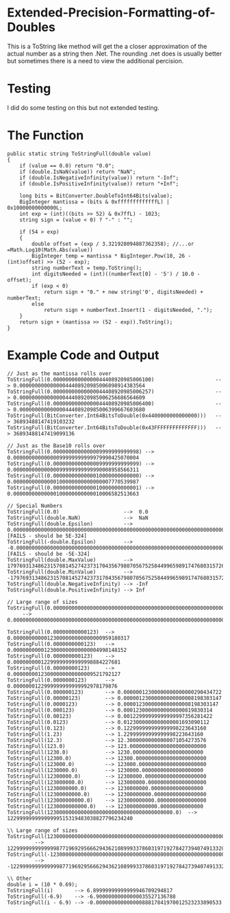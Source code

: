 # Extended-Precision-Formatting-of-Doubles
This is a ToString like method will get the a closer approximation of the actual number as a string then .Net.  The rounding .net does is usually better but sometimes there is a need to view the additional percision.

# Testing
I did do some testing on this but not extended testing.

# The Function
    public static string ToStringFull(double value)
    {
        if (value == 0.0) return "0.0";
        if (double.IsNaN(value)) return "NaN";
        if (double.IsNegativeInfinity(value)) return "-Inf";
        if (double.IsPositiveInfinity(value)) return "+Inf";

        long bits = BitConverter.DoubleToInt64Bits(value);
        BigInteger mantissa = (bits & 0xfffffffffffffL) | 0x10000000000000L;
        int exp = (int)((bits >> 52) & 0x7ffL) - 1023;
        string sign = (value < 0) ? "-" : "";

        if (54 > exp)
        {
            double offset = (exp / 3.321928094887362358); //...or =Math.Log10(Math.Abs(value))
            BigInteger temp = mantissa * BigInteger.Pow(10, 26 - (int)offset) >> (52 - exp);
            string numberText = temp.ToString();
            int digitsNeeded = (int)((numberText[0] - '5') / 10.0 - offset);
            if (exp < 0)
                return sign + "0." + new string('0', digitsNeeded) + numberText;
            else
                return sign + numberText.Insert(1 - digitsNeeded, ".");
        }
        return sign + (mantissa >> (52 - exp)).ToString();
    }
    
# Example Code and Output
	// Just as the mantissa rolls over
	ToStringFull(0.00000000000000044408920985006100)                    --> 0.00000000000000044408920985006098914383564
	ToStringFull(0.00000000000000044408920985006257)                    --> 0.00000000000000044408920985006256686564609
	ToStringFull(0.00000000000000044408920985006400)                    --> 0.00000000000000044408920985006399667603680
	ToStringFull(BitConverter.Int64BitsToDouble(0x4400000000000000)))   --> 36893488147419103232
	ToStringFull(BitConverter.Int64BitsToDouble(0x43FFFFFFFFFFFFFF)))   --> 36893488147419099136

	// Just as the Base10 rolls over
	ToStringFull(0.0000000000000009999999999998) --> 0.00000000000000099999999999979990425070004
	ToStringFull(0.0000000000000009999999999999) --> 0.00000000000000099999999999990008958566311
	ToStringFull(0.0000000000000010000000000000) --> 0.00000000000000100000000000000007770539987
	ToStringFull(0.0000000000000010000000000001) --> 0.00000000000000100000000000010006582513663

	// Special Numbers
	ToStringFull(0.0)                     -->  0.0
	ToStringFull(double.NaN)              -->  NaN 
	ToStringFull(double.Epsilon)          -->  0.000000000000000000000000000000000000000000000000000000000000000000000000000000000000000000000000000000000000000000000000000000000000000000000000000000000000000000000000000000000000000000000000000000000000000000000000000000000000000000000000000000000000000000000000000000000000000000000000000000000000000000011125369292536009385779392 [FAILS - should be 5E-324]
	ToStringFull(-double.Epsilon)         --> -0.000000000000000000000000000000000000000000000000000000000000000000000000000000000000000000000000000000000000000000000000000000000000000000000000000000000000000000000000000000000000000000000000000000000000000000000000000000000000000000000000000000000000000000000000000000000000000000000000000000000000000000011125369292536009385779392 [FAILS - should be -5E-324]
	ToStringFull(double.MaxValue)         -->  179769313486231570814527423731704356798070567525844996598917476803157260780028538760589558632766878171540458953514382464234321326889464182768467546703537516986049910576551282076245490090389328944075868508455133942304583236903222948165808559332123348274797826204144723168738177180919299881250404026184124858368
	ToStringFull(double.MinValue)         --> -179769313486231570814527423731704356798070567525844996598917476803157260780028538760589558632766878171540458953514382464234321326889464182768467546703537516986049910576551282076245490090389328944075868508455133942304583236903222948165808559332123348274797826204144723168738177180919299881250404026184124858368
	ToStringFull(double.NegativeInfinity) --> -Inf
	ToStringFull(double.PositiveInfinity) --> Inf

	// Large range of sizes
	ToStringFull(0.00000000000000000000000000000000000000000000000000000000000000000000000000000000000000000000000000000000000000000000000000000000000000000000000000000000000000000000000000000000000000000000000000000000000000000000000000000000000000000000000000000000000000000000000000000000000000000000000000000123456789)
         -->  0.00000000000000000000000000000000000000000000000000000000000000000000000000000000000000000000000000000000000000000000000000000000000000000000000000000000000000000000000000000000000000000000000000000000000000000000000000000000000000000000000000000000000000000000000000000000000000000000000000000123456788999999994258263493
	
	ToStringFull(0.00000000000123)  --> 0.00000000000123000000000000000959180317
	ToStringFull(0.0000000000123)   --> 0.0000000000123000000000000004998148152
	ToStringFull(0.000000000123)    --> 0.00000000012299999999999998884227681
	ToStringFull(0.00000000123)     --> 0.00000000123000000000000009521792127
	ToStringFull(0.0000000123)      --> 0.0000000122999999999999992978179876
	ToStringFull(0.000000123)       --> 0.00000012300000000000000290434722
	ToStringFull(0.00000123)        --> 0.00000123000000000000008198303147
	ToStringFull(0.0000123)         --> 0.0000123000000000000008198303147
	ToStringFull(0.000123)          --> 0.00012300000000000000819830314
	ToStringFull(0.00123)           --> 0.00122999999999999997356281422
	ToStringFull(0.0123)            --> 0.0123000000000000001693090112
	ToStringFull(0.123)             --> 0.122999999999999998223643160
	ToStringFull(1.23)              --> 1.22999999999999998223643160
	ToStringFull(12.3)              --> 12.30000000000000071054273576
	ToStringFull(123.0)             --> 123.0000000000000000000000000
	ToStringFull(1230.0)            --> 1230.00000000000000000000000
	ToStringFull(12300.0)           --> 12300.00000000000000000000000
	ToStringFull(123000.0)          --> 123000.0000000000000000000000
	ToStringFull(1230000.0)         --> 1230000.00000000000000000000
	ToStringFull(12300000.0)        --> 12300000.00000000000000000000
	ToStringFull(123000000.0)       --> 123000000.0000000000000000000
	ToStringFull(1230000000.0)      --> 1230000000.00000000000000000
	ToStringFull(12300000000.0)     --> 12300000000.00000000000000000
	ToStringFull(123000000000.0)    --> 123000000000.0000000000000000
	ToStringFull(1230000000000.0)   --> 1230000000000.00000000000000
	ToStringFull(12300000000000000000000000000000000000000.0)  --> 12299999999999999515319483038827796234240

	\\ Large range of sizes 
	ToStringFull(12300000000000000000000000000000000000000000000000000000000000000000000000000000000000000000000000000000000000000000000000000000000000000.0)
	         --> 12299999999999998771969295666294362108999337860319719278427394074913328075878379011501919067577412170076715635800056490126571748024385536
	ToStringFull(-12300000000000000000000000000000000000000000000000000000000000000000000000000000000000000000000000000000000000000000000000000000000000000.0)
	         --> -12299999999999998771969295666294362108999337860319719278427394074913328075878379011501919067577412170076715635800056490126571748024385536
			
	\\ Other
	double i = (10 * 0.69);
	ToStringFull(i)       --> 6.89999999999999946709294817
	ToStringFull(-6.9)    --> -6.90000000000000035527136788
	ToStringFull(i - 6.9) --> -0.00000000000000088817841970012523233890533
		


